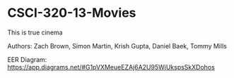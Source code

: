 # CSCI-320-13-Movies
This is  true cinema

Authors:
Zach Brown, Simon Martin, Krish Gupta, Daniel Baek, Tommy Mills

EER Diagram:
https://app.diagrams.net/#G1pVXMeueEZAj6A2U95WjUkspsSkXDohos
